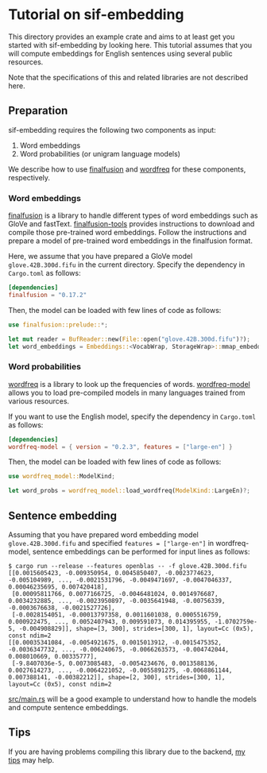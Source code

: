 # Tutorial on sif-embedding

This directory provides an example crate and aims to at least get you started with sif-embedding by looking here.
This tutorial assumes that you will compute embeddings for English sentences using several public resources.

Note that the specifications of this and related libraries are not described here.

## Preparation

sif-embedding requires the following two components as input:

1. Word embeddings
2. Word probabilities (or unigram language models)

We describe how to use [finalfusion](https://docs.rs/finalfusion/) and [wordfreq](https://docs.rs/wordfreq/latest/wordfreq/) for these components, respectively.

### Word embeddings

[finalfusion](https://docs.rs/finalfusion/) is a library to handle different types of word embeddings such as GloVe and fastText.
[finalfusion-tools](../../finalfusion-tools) provides instructions to download and compile those pre-trained word embeddings.
Follow the instructions and prepare a model of pre-trained word embeddings in the finalfusion format.

Here, we assume that you have prepared a GloVe model `glove.42B.300d.fifu` in the current directory.
Specify the dependency in `Cargo.toml` as follows:

```toml
[dependencies]
finalfusion = "0.17.2"
```

Then, the model can be loaded with few lines of code as follows:

```rust
use finalfusion::prelude::*;

let mut reader = BufReader::new(File::open("glove.42B.300d.fifu")?);
let word_embeddings = Embeddings::<VocabWrap, StorageWrap>::mmap_embeddings(&mut reader)?;
```

### Word probabilities

[wordfreq](https://docs.rs/wordfreq/latest/wordfreq/) is a library to look up the frequencies of words.
[wordfreq-model](https://docs.rs/wordfreq-model/) allows you to load pre-compiled models in many languages trained from various resources.

If you want to use the English model, specify the dependency in `Cargo.toml` as follows:

```toml
[dependencies]
wordfreq-model = { version = "0.2.3", features = ["large-en"] }
```

Then, the model can be loaded with few lines of code as follows:

```rust
use wordfreq_model::ModelKind;

let word_probs = wordfreq_model::load_wordfreq(ModelKind::LargeEn)?;
```

## Sentence embedding

Assuming that you have prepared word embedding model `glove.42B.300d.fifu` and specified `features = ["large-en"]`  in wordfreq-model,
sentence embeddings can be performed for input lines as follows:

```shell
$ cargo run --release --features openblas -- -f glove.42B.300d.fifu
[[0.0015605423, -0.009350954, 0.0045850407, -0.0023774623, -0.005104989, ..., -0.0021531796, -0.0049471697, -0.0047046337, 0.00046235695, 0.007420418],
 [0.00095811766, 0.0077166725, -0.0046481024, 0.0014976687, 0.0034232885, ..., -0.0023950897, -0.0035641948, -0.00756339, -0.0003676638, -0.0021527726],
 [-0.0028154051, -0.00013797358, 0.0011601038, 0.0005516759, 0.000922475, ..., 0.0052407943, 0.009591073, 0.014395955, -1.0702759e-5, -0.004908829]], shape=[3, 300], strides=[300, 1], layout=Cc (0x5), const ndim=2
[[0.00035341084, -0.0054921675, 0.0015013912, -0.0015475352, -0.0036347732, ..., -0.006240675, -0.0066263573, -0.004742044, 0.008010669, 0.00335777],
 [-9.8407036e-5, 0.0073085483, -0.0054234676, 0.0013588136, 0.0027614273, ..., -0.0064221052, -0.0055891275, -0.0068861144, 0.007388141, -0.00382212]], shape=[2, 300], strides=[300, 1], layout=Cc (0x5), const ndim=2
```

[src/main.rs](./src/main.rs) will be a good example to understand how to handle the models and compute sentence embeddings.

## Tips

If you are having problems compiling this library due to the backend,
[my tips](https://github.com/kampersanda/sif-embedding/wiki/Trouble-shooting) may help.
